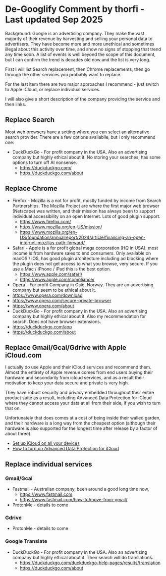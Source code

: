 # De-Googlify Comment by thorfi - Last updated Sep 2025

Background: Google is an advertising company. They make the vast majority of their revenue by harvesting and selling your personal data to advertisers. They have become more and more unethical and sometimes illegal about this activity over time, and show no signs of stopping that trend any time soon. A list of events is well beyond the scope of this document, but I can confirm the trend is decades old now and the list is very long.

First I will list Search replacement, then Chrome replacements, then go through the other services you probably want to replace.

For the last item there are two major approaches I recommend - just switch to Apple iCloud, or replace individual services.

I will also give a short description of the company providing the service and then links.

## Replace Search

Most web browsers have a setting where you can select an alternative search provider. There are a few options availablle, but I only recommend one:
- DuckDuckGo - For profit company in the USA. Also an advertising company but highly ethical about it. No storing your searches, has some options to turn off AI nonsense.
  - <https://duckduckgo.com/>
  - <https://duckduckgo.com/about>

## Replace Chrome

- Firefox - Mozilla is a not for profit, mostly funded by income from Search Partnerships. The Mozilla Project are where the first major web browser (Netscape) was written, and their mission has always been to support individual accessibility on an open Internet. Lots of good plugin support.
  - <https://www.firefox.com/>
  - <https://www.mozilla.org/en-US/mission/>
  - <https://www.mozilla.org/en-US/foundation/annualreport/2024/article/financing-an-open-internet-mozillas-path-forward/>
- Safari - Apple is a for profit global mega corporation (HQ in USA), most income is from hardware sales to end consumers. Only available on macOS / iOS, has good plugin architecture including ad blocking where the plugin does not get access to what you browse, very secure. If you use a Mac / iPhone / iPad this is the best option.
  - <https://www.apple.com/safari/>
  - <https://www.apple.com/compliance/>
- Opera - For profit Company in Oslo, Norway. They are an advertising company but seem to be ethical about it.
 - <https://www.opera.com/download>
 - <https://www.opera.com/secure-private-browser>
 - <https://www.opera.com/about>
- DuckDuckGo - For profit company in the USA. Also an advertising company but highly ethical about it. Also my recommendation for search.
  Does not have browser extensions.
 - <https://duckduckgo.com/app>
 - <https://duckduckgo.com/about>

## Replace Gmail/Gcal/Gdrive with Apple iCloud.com

I actually do use Apple and their iCloud services and recommend them. Almost the entirety of Apple revenue comes from end users buying their hardware and secondarily from icloud services, and as a result their motivation to keep your data secure and private is very high.

They have robust security and privacy embedded throughout their entire product suite as a result, including Advanced Data Protection for iCloud where they cannot access your data at all from their side, if you wish to turn that on.

Unfortunately that does comes at a cost of being inside their walled garden, and their hardware is a long way from the cheapest option (although their hardware is also supported for the longest time after release by a factor of about three).

- [Set up iCloud on all your devices](https://support.apple.com/en-au/guide/icloud/mmfc0f1e2a/icloud)
- [How to turn on Advanced Data Protection for iCloud](https://support.apple.com/en-au/108756)

## Replace individual services

### Gmail/Gcal

- Fastmail - Australian company, been around a good long time now,
  - <https://www.fastmail.com>
  - <https://www.fastmail.com/how-to/move-from-gmail/>
- ProtonMe - details to come

### Gdrive

- ProtonMe - details to come

### Google Translate
- DuckDuckGo - For profit company in the USA. Also an advertising company but highly ethical about it. Their search will do translations.
  - <https://duckduckgo.com/duckduckgo-help-pages/results/translation>
  - <https://duckduckgo.com/about>

